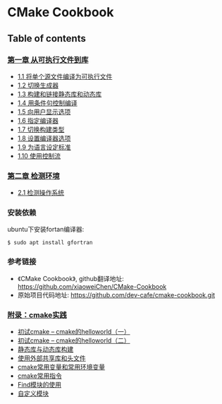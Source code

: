# CMake Cookbook

## Table of contents

### [第一章 从可执行文件到库](chapter-01/README.md)

- [1.1 将单个源文件编译为可执行文件](chapter-01/recipe-01/README.md)
- [1.2 切换生成器](chapter-01/recipe-02/README.md)
- [1.3 构建和链接静态库和动态库](chapter-01/recipe-03/README.md)
- [1.4 用条件句控制编译](chapter-01/recipe-04/README.md)
- [1.5 向用户显示选项](chapter-01/recipe-05/README.md)
- [1.6 指定编译器](chapter-01/recipe-06/README.md)
- [1.7 切换构建类型](chapter-01/recipe-07/README.md)
- [1.8 设置编译器选项](chapter-01/recipe-08/README.md)
- [1.9 为语言设定标准](chapter-01/recipe-09/README.md)
- [1.10 使用控制流](chapter-01/recipe-10/README.md)


### [第二章 检测环境](chapter-02/README.md)

- [2.1 检测操作系统](chapter-02/recipe-01/README.md)

### 安装依赖

ubuntu下安装fortan编译器:

``$ sudo apt install gfortran``

### 参考链接

- 《CMake Cookbook》, github翻译地址: https://github.com/xiaoweiChen/CMake-Cookbook
- 原始项目代码地址: https://github.com/dev-cafe/cmake-cookbook.git

### [附录：cmake实践](practice/README.md)

- [初试cmake – cmake的helloworld（一）](practice/recipe-01/README.md)
- [初试cmake – cmake的helloworld（二）](practice/recipe-02/README.md)
- [静态库与动态库构建](practice/recipe-03/README.md)
- [使用外部共享库和头文件](practice/recipe-04/README.md)
- [cmake常用变量和常用环境变量](practice/recipe-05/README.md)
- [cmake常用指令](practice/recipe-06/README.md)
- [Find模块的使用](practice/recipe-07/README.md)
- [自定义模块](practice/recipe-08/README.md)

